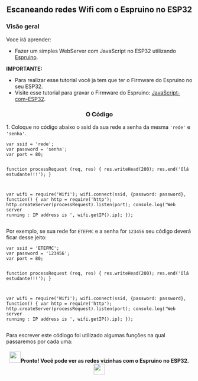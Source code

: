 <h2 align='center'>
  Escaneando redes Wifi com o Espruino no ESP32
</h2>
<h3>
  Visão geral 
</h3>
<p>
Voce irá aprender:
<ul>
    <li>Fazer um simples WebServer com JavaScript no ESP32 utilizando <a href="http://www.espruino.com/">Espruino</a>.</li> 
</ul>
<p><b>IMPORTANTE:</b></p>
<ul>
<li>Para realizar esse tutorial você ja tem que ter o Firmware do Espruino no seu ESP32.</b></li>
<li>Visite esse tutorial para gravar o Firmware do Espruino:
<a href="https://github.com/DreamkitteXz/JavaScript-com-ESP32">JavaScript-com-ESP32</a>.</li>
</ul>
<h3 align='center'> 
O Código
</h3>
<p>1. Coloque no código abaixo o ssid da sua rede a senha da mesma <code>'rede'</code> e <code>'senha'</code>.</p>
<p align='center'><pre><code>var ssid = 'rede';
var password = 'senha';
var port = 80;
 
function processRequest (req, res) {
res.writeHead(200);
res.end('Olá estudante!!!');
}
 
var wifi = require('Wifi');
wifi.connect(ssid, {password: password}, function() {
var http = require('http');
http.createServer(processRequest).listen(port);
console.log('Web server running : IP address is ', wifi.getIP().ip);
});</code></pre></p>	
<p>Por exemplo, se sua rede for <code>ETEFMC</code> e a senha for <code>123456</code> seu código deverá ficar desse jeito:</p>
<p align='center'><pre><code>var ssid = 'ETEFMC';
var password = '123456';
var port = 80;
 
function processRequest (req, res) {
res.writeHead(200);
res.end('Olá estudante!!!');
}
 
var wifi = require('Wifi');
wifi.connect(ssid, {password: password}, function() {
var http = require('http');
http.createServer(processRequest).listen(port);
console.log('Web server running : IP address is ', wifi.getIP().ip);
});</code></pre></p>	

<p>
  Para escrever este códiogo foi utilizado algumas funções na qual passaremos por cada uma:
</p>








<h4 align="center"><img src="https://raw.githubusercontent.com/Tarikul-Islam-Anik/Animated-Fluent-Emojis/master/Emojis/Activities/Party%20Popper.png" height="30px">Pronto! Você pode ver as redes vizinhas  com o Espruino no ESP32.<img src="https://raw.githubusercontent.com/Tarikul-Islam-Anik/Animated-Fluent-Emojis/master/Emojis/Activities/Party%20Popper.png" height="30px"></h4>

